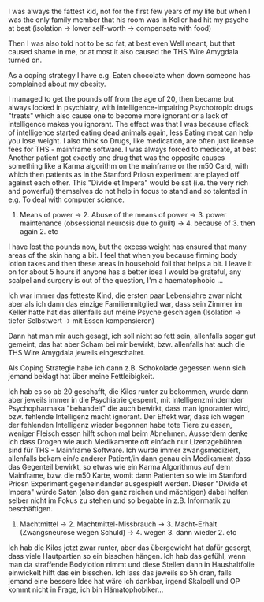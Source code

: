 
I was always the fattest kid, not for the first few years of my life but when I was the only family member that his room was in Keller had hit my psyche at best (isolation -> lower self-worth -> compensate with food)

Then I was also told not to be so fat, at best even Well meant, but that caused shame in me, or at most it also caused the THS Wire Amygdala turned on.

As a coping strategy I have e.g. Eaten chocolate when down someone has complained about my obesity.

I managed to get the pounds off from the age of 20, then became but always locked in psychiatry, with intelligence-impairing Psychotropic drugs "treats" which also cause one to become more ignorant or a lack of intelligence makes you ignorant. The effect was that I was because oflack of intelligence started eating dead animals again, less Eating meat can help you lose weight. I also think so Drugs, like medication, are often just license fees for THS - mainframe software. I was always forced to medicate, at best Another patient got exactly one drug that was the opposite causes something like a Karma algorithm on the mainframe or the m50 Card, with which then patients as in the Stanford Priosn experiment are played off against each other. This "Divide et Impera" would be sat (i.e. the very rich and powerful) themselves do not help in focus to stand and so talented in e.g. To deal with computer science.

1. Means of power
-> 2. Abuse of the means of power
-> 3. power maintenance (obsessional neurosis due to guilt)
-> 4. because of 3. then again 2. etc

I have lost the pounds now, but the excess weight has ensured that many areas of the skin hang a bit. I feel that when you
because firming body lotion takes and then these areas in household foil that helps a bit. I leave it on for about 5 hours if anyone has a better idea I would be grateful, any scalpel and surgery is out of the question, I'm a haematophobic ...

Ich war immer das fetteste Kind, die ersten paar Lebensjahre zwar nicht aber als ich dann das einzige Familienmitglied war, dass sein Zimmer im Keller hatte hat das allenfalls auf meine Psyche geschlagen (Isolation -> tiefer Selbstwert -> mit Essen kompensieren)

Dann hat man mir auch gesagt, ich soll nicht so fett sein, allenfalls sogar gut gemeint, das hat aber Scham bei mir bewirkt, bzw. allenfalls hat auch die THS Wire Amygdala jeweils eingeschaltet.

Als Coping Strategie habe ich dann z.B. Schokolade gegessen wenn sich  jemand beklagt hat über meine Fettleibigkeit.

Ich hab es so ab 20 geschafft, die Kilos runter zu bekommen, wurde dann aber jeweils immer in die Psychiatrie gesperrt, mit intelligenzmindernder Psychopharmaka "behandelt" die auch bewirkt, dass man ignoranter wird, bzw. fehlende Intelligenz macht ignorant. Der Effekt war, dass ich wegen der fehlenden Intelligenz wieder begonnen habe tote Tiere zu essen, weniger Fleisch essen hilft schon mal beim Abnehmen. Ausserdem denke ich dass Drogen wie auch Medikamente oft einfach nur Lizenzgebühren sind für THS - Mainframe Software. Ich wurde immer zwangsmediziert, allenfalls bekam ein/e anderer Patient/in dann genau ein Medikament dass das Gegenteil bewirkt, so etwas wie ein Karma Algorithmus auf dem Mainframe, bzw. die m50 Karte, womit dann Patienten so wie im Stanford Priosn Experiment gegeneindander ausgespielt werden. Dieser "Divide et Impera" würde Saten (also den ganz reichen und mächtigen) dabei helfen selber nicht im Fokus zu stehen und so begabte in z.B. Informatik zu beschäftigen.

1. Machtmittel
-> 2. Machtmittel-Missbrauch
-> 3. Macht-Erhalt (Zwangsneurose wegen Schuld)
-> 4. wegen 3. dann wieder 2. etc

Ich hab die Kilos jetzt zwar runter, aber das übergewicht hat dafür gesorgt, dass viele Hautpartien so ein bisschen hängen. Ich hab das gefühl, wenn man da straffende Bodylotion nimmt und diese Stellen dann in Haushaltfolie einwickelt hilft das ein bisschen. Ich lass das jeweils so 5h dran, falls jemand eine bessere Idee hat wäre ich dankbar, irgend Skalpell und OP kommt nicht in Frage, ich bin Hämatophobiker...

